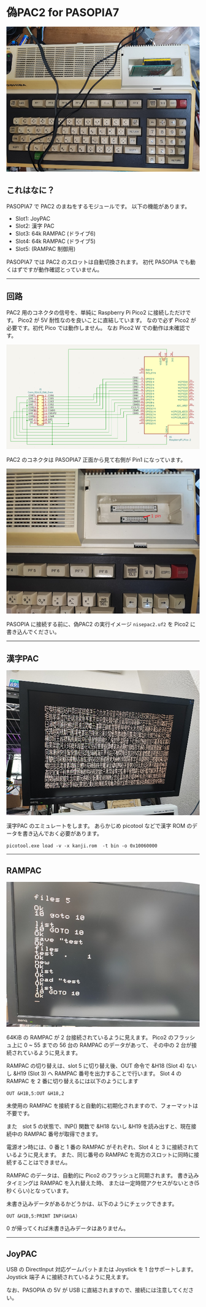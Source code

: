 # 偽PAC2 for PASOPIA7

![nisepac2 on PASOPIA7](/pictures/onpasopia.jpg)

## これはなに？

PASOPIA7 で PAC2 のまねをするモジュールです。
以下の機能があります。

- Slot1: JoyPAC
- Slot2: 漢字 PAC
- Slot3: 64k RAMPAC (ドライブ6)
- Slot4: 64k RAMPAC (ドライブ5)
- Slot5: (RAMPAC 制御用)

PASOPIA7 では PAC2 のスロットは自動切換されます。
初代 PASOPIA でも動くはずですが動作確認とっていません。

---
## 回路

PAC2 用のコネクタの信号を、単純に Raspberry Pi Pico2 に接続しただけです。
Pico2 が 5V 耐性なのを良いことに直結しています。
なので必ず Pico2 が必要です。初代 Pico では動作しません。
なお Pico2 W での動作は未確認です。

![Schematics](/pictures/schematics.png)

PAC2 のコネクタは PASOPIA7 正面から見て右側が Pin1 になっています。

![PAC2 Connector](/pictures/pac2connector.jpg)

PASOPIA に接続する前に、偽PAC2 の実行イメージ `nisepac2.uf2` を Pico2 に書き込んでください。

---
## 漢字PAC

![KANJI PAC](/pictures/kanjipac.jpg)

漢字PAC のエミュレートをします。
あらかじめ picotool などで漢字 ROM のデータを書き込んでおく必要があります。

```
picotool.exe load -v -x kanji.rom  -t bin -o 0x10060000
```

---
## RAMPAC

![RAMPAC](/pictures/rampac.jpg)

64KiB の RAMPAC が 2 台接続されているように見えます。
Pico2 のフラッシュ上に 0 ~ 55 までの 56 台の RAMPAC のデータがあって、
その中の 2 台が接続されているように見えます。

RAMPAC の切り替えは、slot 5 に切り替え後、OUT 命令で &H18 (Slot 4) ないし &H19 (Slot 3) へ RAMPAC 番号を出力することで行います。
Slot 4 の RAMPAC を 2 番に切り替えるには以下のようにします

```
OUT &H1B,5:OUT &H18,2
```

未使用の RAMPAC を接続すると自動的に初期化されますので、フォーマットは不要です。

また　slot 5 の状態で、INP() 関数で &H18 ないし &H19 を読み出すと、現在接続中の RAMPAC 番号が取得できます。

電源オン時には、0 番と 1 番の RAMPAC がそれぞれ、Slot 4 と 3 に接続されているように見えます。
また、同じ番号の RAMPAC を両方のスロットに同時に接続することはできません。

RAMPAC のデータは、自動的に Pico2 のフラッシュと同期されます。
書き込みタイミングは RAMPAC を入れ替えた時、
または一定時間アクセスがないとき(5秒くらい)となっています。

未書き込みデータがあるかどうかは、以下のようにチェックできます。

```
OUT &H1B,5:PRINT INP(&H1A)
```

0 が帰ってくれば未書き込みデータはありません。

---
## JoyPAC

USB の DirectInput 対応ゲームパットまたは Joystick を 1 台サポートします。
Joystick 端子 A に接続されているように見えます。

なお、PASOPIA の 5V が USB に直結されますので、接続には注意してください。
